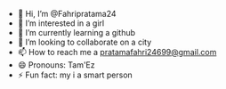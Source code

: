 - 👋 Hi, I’m @Fahripratama24
- 👀 I’m interested in a girl
- 🌱 I’m currently learning a github 
- 💞️ I’m looking to collaborate on a city
- 📫 How to reach me a pratamafahri24699@gmail.com
- 😄 Pronouns: Tam'Ez
- ⚡ Fun fact: my i a smart person

<!---
Fahripratama24/Fahripratama24 is a ✨ special ✨ repository because its `README.md` (this file) appears on your GitHub profile.
You can click the Preview link to take a look at your changes.
--->
